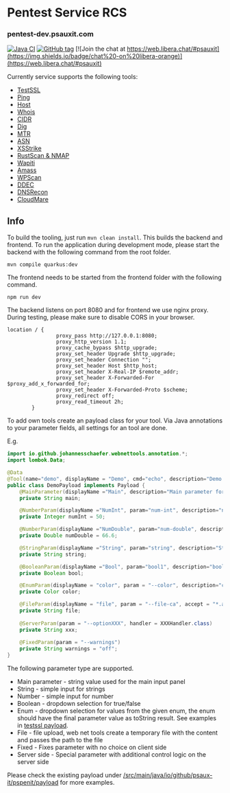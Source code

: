 
# Pentest Service RCS
### pentest-dev.psauxit.com

[![Java CI](https://github.com/psaux-it/pspenit/actions/workflows/java.yml/badge.svg)](https://github.com/psaux-it/pspenit/actions/workflows/java.yml)
[![GitHub tag](https://img.shields.io/badge/release-1.4.0-blue)](https://github.com/psaux-it/pspenit/tags)
[![Join the chat at https://web.libera.chat/#psauxit](https://img.shields.io/badge/chat%20-on%20libera-orange)](https://web.libera.chat/#psauxit)

Currently service supports the following tools:
* [TestSSL](https://github.com/drwetter/testssl.sh)
* [Ping](https://packages.ubuntu.com/jammy/iputils-ping)
* [Host](https://packages.ubuntu.com/jammy/bind9-host)
* [Whois](https://packages.ubuntu.com/jammy/whois)
* [CIDR](https://packages.ubuntu.com/jammy/sipcalc)
* [Dig](https://packages.ubuntu.com/bionic/dnsutils)
* [MTR](https://www.bitwizard.nl/mtr/)
* [ASN](https://github.com/nitefood/asn)
* [XSStrike](https://github.com/s0md3v/XSStrike)
* [RustScan & NMAP](https://github.com/RustScan/RustScan)
* [Wapiti](https://github.com/wapiti-scanner/wapiti)
* [Amass](https://github.com/OWASP/Amass)
* [WPScan](https://github.com/wpscanteam/wpscan)
* [DDEC](https://github.com/ak545/dns-domain-expiration-checker)
* [DNSRecon](https://github.com/darkoperator/dnsrecon)
* [CloudMare](https://github.com/mrh0wl/Cloudmare)


## Info
To build the tooling, just run `mvn clean install`. This builds the backend and frontend.
To run the application during development mode, please start the backend with the following command from the root folder.
```
mvn compile quarkus:dev
```

The frontend needs to be started from the frontend folder with the following command.
```
npm run dev
```

The backend listens on port 8080 and for frontend we use nginx proxy. During testing, please make sure to disable CORS in your browser.
```
location / {
                proxy_pass http://127.0.0.1:8080;
                proxy_http_version 1.1;
                proxy_cache_bypass $http_upgrade;
                proxy_set_header Upgrade $http_upgrade;
                proxy_set_header Connection "";
                proxy_set_header Host $http_host;
                proxy_set_header X-Real-IP $remote_addr;
                proxy_set_header X-Forwarded-For $proxy_add_x_forwarded_for;
                proxy_set_header X-Forwarded-Proto $scheme;
                proxy_redirect off;
                proxy_read_timeout 2h;
        }
 ```
 
To add own tools create an payload class for your tool.
Via Java annotations to your parameter fields, all settings for an tool are done.

E.g.

```java
import io.github.johannesschaefer.webnettools.annotation.*;
import lombok.Data;

@Data
@Tool(name="demo", displayName = "Demo", cmd="echo", description="Demo for the tooling.")
public class DemoPayload implements Payload {
    @MainParameter(displayName ="Main", description="Main parameter for this tool.")
    private String main;

    @NumberParam(displayName ="NumInt", param="num-int", description="number integer demo ", min=0., max=100., step=1.)
    private Integer numInt = 50;

    @NumberParam(displayName ="NumDouble", param="num-double", description="number double demo ", min=0.1, max=99.9, step=.1)
    private Double numDouble = 66.6;

    @StringParam(displayName ="String", param="string", description="String demo", paramType = ParameterType.EQUALS)
    private String string;

    @BooleanParam(displayName ="Bool", param="bool1", description="boolean demo")
    private Boolean bool;

    @EnumParam(displayName = "color", param = "--color", description="color selection")
    private Color color;

    @FileParam(displayName = "file", param = "--file-ca", accept = "*.abc", description = "File upload" )
    private String file;
    
    @ServerParam(param = "--optionXXX", handler = XXXHandler.class)
    private String xxx;
    
    @FixedParam(param = "--warnings")
    private String warnings = "off";
}
```

The following parameter type are supported.

* Main parameter - string value used for the main input panel
* String - simple input for strings
* Number - simple input for number
* Boolean - dropdown selection for true/false
* Enum - dropdown selection for values from the given enum, the enum should have the final parameter value as toString result. See examples in [testssl payload](https://github.com/psaux-it/pspenit/tree/main/src/main/java/io/github/psauxit/pspenit/payload/testssl/).
* File - file upload, web net tools create a temporary file with the content and passes the path to the file
* Fixed - Fixes parameter with no choice on client side
* Server side - Special parameter with additional control logic on the server side

Please check the existing payload under [/src/main/java/io/github/psaux-it/pspenit/payload](https://github.com/psaux-it/pspenit/tree/main/src/main/java/io/github/psauxit/pspenit/payload) for more examples.
